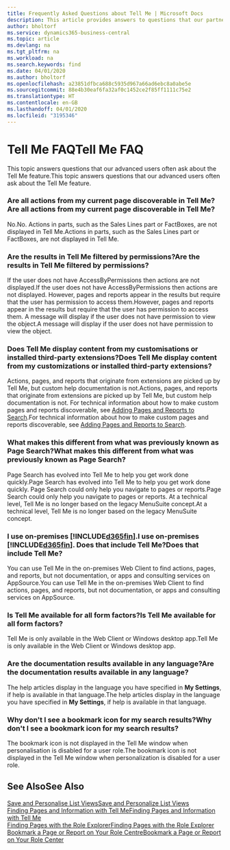 ```yaml
---
title: Frequently Asked Questions about Tell Me | Microsoft Docs
description: This article provides answers to questions that our partners and customers often ask about Tell Me.
author: bholtorf
ms.service: dynamics365-business-central
ms.topic: article
ms.devlang: na
ms.tgt_pltfrm: na
ms.workload: na
ms.search.keywords: find
ms.date: 04/01/2020
ms.author: bholtorf
ms.openlocfilehash: a23851dfbca688c5935d967a66ad6ebc8a0abe5e
ms.sourcegitcommit: 88e4b30eaf6fa32af0c1452ce2f85ff1111c75e2
ms.translationtype: HT
ms.contentlocale: en-GB
ms.lasthandoff: 04/01/2020
ms.locfileid: "3195346"
---
```

# <a name="tell-me-faq"></a><span data-ttu-id="cbf8f-103">Tell Me FAQ</span><span class="sxs-lookup"><span data-stu-id="cbf8f-103">Tell Me FAQ</span></span>
<span data-ttu-id="cbf8f-104">This topic answers questions that our advanced users often ask about the Tell Me feature.</span><span class="sxs-lookup"><span data-stu-id="cbf8f-104">This topic answers questions that our advanced users often ask about the Tell Me feature.</span></span>

### <a name="are-all-actions-from-my-current-page-discoverable-in-tell-me"></a><span data-ttu-id="cbf8f-105">Are all actions from my current page discoverable in Tell Me?</span><span class="sxs-lookup"><span data-stu-id="cbf8f-105">Are all actions from my current page discoverable in Tell Me?</span></span>
<span data-ttu-id="cbf8f-106">No.</span><span class="sxs-lookup"><span data-stu-id="cbf8f-106">No.</span></span> <span data-ttu-id="cbf8f-107">Actions in parts, such as the Sales Lines part or FactBoxes, are not displayed in Tell Me.</span><span class="sxs-lookup"><span data-stu-id="cbf8f-107">Actions in parts, such as the Sales Lines part or FactBoxes, are not displayed in Tell Me.</span></span>

### <a name="are-the-results-in-tell-me-filtered-by-permissions"></a><span data-ttu-id="cbf8f-108">Are the results in Tell Me filtered by permissions?</span><span class="sxs-lookup"><span data-stu-id="cbf8f-108">Are the results in Tell Me filtered by permissions?</span></span>
<span data-ttu-id="cbf8f-109">If the user does not have AccessByPermissions then actions are not displayed.</span><span class="sxs-lookup"><span data-stu-id="cbf8f-109">If the user does not have AccessByPermissions then actions are not displayed.</span></span> <span data-ttu-id="cbf8f-110">However, pages and reports appear in the results but require that the user has permission to access them.</span><span class="sxs-lookup"><span data-stu-id="cbf8f-110">However, pages and reports appear in the results but require that the user has permission to access them.</span></span> <span data-ttu-id="cbf8f-111">A message will display if the user does not have permission to view the object.</span><span class="sxs-lookup"><span data-stu-id="cbf8f-111">A message will display if the user does not have permission to view the object.</span></span>

### <a name="does-tell-me-display-content-from-my-customizations-or-installed-third-party-extensions"></a><span data-ttu-id="cbf8f-112">Does Tell Me display content from my customisations or installed third-party extensions?</span><span class="sxs-lookup"><span data-stu-id="cbf8f-112">Does Tell Me display content from my customizations or installed third-party extensions?</span></span>
<span data-ttu-id="cbf8f-113">Actions, pages, and reports that originate from extensions are picked up by Tell Me, but custom help documentation is not.</span><span class="sxs-lookup"><span data-stu-id="cbf8f-113">Actions, pages, and reports that originate from extensions are picked up by Tell Me, but custom help documentation is not.</span></span> <span data-ttu-id="cbf8f-114">For technical information about how to make custom pages and reports discoverable, see [Adding Pages and Reports to Search](/dynamics365/business-central/dev-itpro/developer/devenv-al-menusuite-functionality).</span><span class="sxs-lookup"><span data-stu-id="cbf8f-114">For technical information about how to make custom pages and reports discoverable, see [Adding Pages and Reports to Search](/dynamics365/business-central/dev-itpro/developer/devenv-al-menusuite-functionality).</span></span>

### <a name="what-makes-this-different-from-what-was-previously-known-as-page-search"></a><span data-ttu-id="cbf8f-115">What makes this different from what was previously known as Page Search?</span><span class="sxs-lookup"><span data-stu-id="cbf8f-115">What makes this different from what was previously known as Page Search?</span></span>
<span data-ttu-id="cbf8f-116">Page Search has evolved into Tell Me to help you get work done quickly.</span><span class="sxs-lookup"><span data-stu-id="cbf8f-116">Page Search has evolved into Tell Me to help you get work done quickly.</span></span> <span data-ttu-id="cbf8f-117">Page Search could only help you navigate to pages or reports.</span><span class="sxs-lookup"><span data-stu-id="cbf8f-117">Page Search could only help you navigate to pages or reports.</span></span> <span data-ttu-id="cbf8f-118">At a technical level, Tell Me is no longer based on the legacy MenuSuite concept.</span><span class="sxs-lookup"><span data-stu-id="cbf8f-118">At a technical level, Tell Me is no longer based on the legacy MenuSuite concept.</span></span>

### <a name="i-use-on-premises-d365fin-does-that-include-tell-me"></a><span data-ttu-id="cbf8f-119">I use on-premises [!INCLUDE[d365fin](includes/d365fin_md.md)].</span><span class="sxs-lookup"><span data-stu-id="cbf8f-119">I use on-premises [!INCLUDE[d365fin](includes/d365fin_md.md)].</span></span> <span data-ttu-id="cbf8f-120">Does that include Tell Me?</span><span class="sxs-lookup"><span data-stu-id="cbf8f-120">Does that include Tell Me?</span></span>
<span data-ttu-id="cbf8f-121">You can use Tell Me in the on-premises Web Client to find actions, pages, and reports, but not documentation, or apps and consulting services on AppSource.</span><span class="sxs-lookup"><span data-stu-id="cbf8f-121">You can use Tell Me in the on-premises Web Client to find actions, pages, and reports, but not documentation, or apps and consulting services on AppSource.</span></span>

### <a name="is-tell-me-available-for-all-form-factors"></a><span data-ttu-id="cbf8f-122">Is Tell Me available for all form factors?</span><span class="sxs-lookup"><span data-stu-id="cbf8f-122">Is Tell Me available for all form factors?</span></span>
<span data-ttu-id="cbf8f-123">Tell Me is only available in the Web Client or Windows desktop app.</span><span class="sxs-lookup"><span data-stu-id="cbf8f-123">Tell Me is only available in the Web Client or Windows desktop app.</span></span>

### <a name="are-the-documentation-results-available-in-any-language"></a><span data-ttu-id="cbf8f-124">Are the documentation results available in any language?</span><span class="sxs-lookup"><span data-stu-id="cbf8f-124">Are the documentation results available in any language?</span></span>
<span data-ttu-id="cbf8f-125">The help articles display in the language you have specified in **My Settings**, if help is available in that language.</span><span class="sxs-lookup"><span data-stu-id="cbf8f-125">The help articles display in the language you have specified in **My Settings**, if help is available in that language.</span></span>

### <a name="why-dont-i-see-a-bookmark-icon-for-my-search-results"></a><span data-ttu-id="cbf8f-126">Why don't I see a bookmark icon for my search results?</span><span class="sxs-lookup"><span data-stu-id="cbf8f-126">Why don't I see a bookmark icon for my search results?</span></span>
<span data-ttu-id="cbf8f-127">The bookmark icon is not displayed in the Tell Me window when personalisation is disabled for a user role.</span><span class="sxs-lookup"><span data-stu-id="cbf8f-127">The bookmark icon is not displayed in the Tell Me window when personalization is disabled for a user role.</span></span>


## <a name="see-also"></a><span data-ttu-id="cbf8f-128">See Also</span><span class="sxs-lookup"><span data-stu-id="cbf8f-128">See Also</span></span>  
[<span data-ttu-id="cbf8f-129">Save and Personalise List Views</span><span class="sxs-lookup"><span data-stu-id="cbf8f-129">Save and Personalize List Views</span></span>](ui-views.md)  
[<span data-ttu-id="cbf8f-130">Finding Pages and Information with Tell Me</span><span class="sxs-lookup"><span data-stu-id="cbf8f-130">Finding Pages and Information with Tell Me</span></span>](ui-search.md)  
[<span data-ttu-id="cbf8f-131">Finding Pages with the Role Explorer</span><span class="sxs-lookup"><span data-stu-id="cbf8f-131">Finding Pages with the Role Explorer</span></span>](ui-role-explorer.md)  
[<span data-ttu-id="cbf8f-132">Bookmark a Page or Report on Your Role Centre</span><span class="sxs-lookup"><span data-stu-id="cbf8f-132">Bookmark a Page or Report on Your Role Center</span></span>](ui-bookmarks.md)
